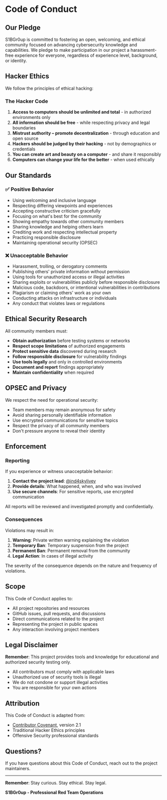 # Code of Conduct

## Our Pledge

S1BGr0up is committed to fostering an open, welcoming, and ethical community focused on advancing cybersecurity knowledge and capabilities. We pledge to make participation in our project a harassment-free experience for everyone, regardless of experience level, background, or identity.

## Hacker Ethics

We follow the principles of ethical hacking:

### The Hacker Code

1. **Access to computers should be unlimited and total** - in authorized environments only
2. **All information should be free** - while respecting privacy and legal boundaries
3. **Mistrust authority – promote decentralization** - through education and open source
4. **Hackers should be judged by their hacking** - not by demographics or credentials
5. **You can create art and beauty on a computer** - and share it responsibly
6. **Computers can change your life for the better** - when used ethically

## Our Standards

### ✅ Positive Behavior

- Using welcoming and inclusive language
- Respecting differing viewpoints and experiences
- Accepting constructive criticism gracefully
- Focusing on what's best for the community
- Showing empathy towards other community members
- Sharing knowledge and helping others learn
- Crediting work and respecting intellectual property
- Practicing responsible disclosure
- Maintaining operational security (OPSEC)

### ❌ Unacceptable Behavior

- Harassment, trolling, or derogatory comments
- Publishing others' private information without permission
- Using tools for unauthorized access or illegal activities
- Sharing exploits or vulnerabilities publicly before responsible disclosure
- Malicious code, backdoors, or intentional vulnerabilities in contributions
- Plagiarism or claiming others' work as your own
- Conducting attacks on infrastructure or individuals
- Any conduct that violates laws or regulations

## Ethical Security Research

All community members must:

- **Obtain authorization** before testing systems or networks
- **Respect scope limitations** of authorized engagements
- **Protect sensitive data** discovered during research
- **Follow responsible disclosure** for vulnerability findings
- **Use tools legally** and only in controlled environments
- **Document and report** findings appropriately
- **Maintain confidentiality** when required

## OPSEC and Privacy

We respect the need for operational security:

- Team members may remain anonymous for safety
- Avoid sharing personally identifiable information
- Use encrypted communications for sensitive topics
- Respect the privacy of all community members
- Don't pressure anyone to reveal their identity

## Enforcement

### Reporting

If you experience or witness unacceptable behavior:

1. **Contact the project lead**: [@ind4skylivey](https://github.com/ind4skylivey)
2. **Provide details**: What happened, when, and who was involved
3. **Use secure channels**: For sensitive reports, use encrypted communication

All reports will be reviewed and investigated promptly and confidentially.

### Consequences

Violations may result in:

1. **Warning**: Private written warning explaining the violation
2. **Temporary Ban**: Temporary suspension from the project
3. **Permanent Ban**: Permanent removal from the community
4. **Legal Action**: In cases of illegal activity

The severity of the consequence depends on the nature and frequency of violations.

## Scope

This Code of Conduct applies to:

- All project repositories and resources
- GitHub issues, pull requests, and discussions
- Direct communications related to the project
- Representing the project in public spaces
- Any interaction involving project members

## Legal Disclaimer

**Remember**: This project provides tools and knowledge for educational and authorized security testing only.

- All contributors must comply with applicable laws
- Unauthorized use of security tools is illegal
- We do not condone or support illegal activities
- You are responsible for your own actions

## Attribution

This Code of Conduct is adapted from:
- [Contributor Covenant](https://www.contributor-covenant.org/), version 2.1
- Traditional Hacker Ethics principles
- Offensive Security professional standards

## Questions?

If you have questions about this Code of Conduct, reach out to the project maintainers.

---

**Remember**: Stay curious. Stay ethical. Stay legal.

**S1BGr0up - Professional Red Team Operations**
